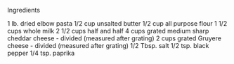 Ingredients

1 lb. dried elbow pasta
1/2 cup unsalted butter
1/2 cup all purpose flour
1 1/2 cups whole milk
2 1/2 cups half and half
4 cups grated medium sharp cheddar cheese - divided (measured after grating)
2 cups grated Gruyere cheese - divided (measured after grating)
1/2 Tbsp. salt
1/2 tsp. black pepper
1/4 tsp. paprika